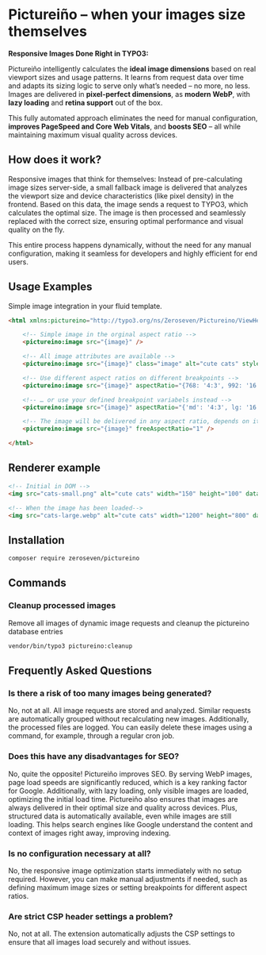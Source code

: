 # Pictureiño – when your images size themselves

**Responsive Images Done Right in TYPO3:**

Pictureiño intelligently calculates the **ideal image dimensions** based on real viewport sizes and usage patterns. It learns from request data over time and adapts its sizing logic to serve only what’s needed – no more, no less. Images are delivered in **pixel-perfect dimensions**, as **modern WebP**, with **lazy loading** and **retina support** out of the box.

This fully automated approach eliminates the need for manual configuration, **improves PageSpeed and Core Web Vitals**, and **boosts SEO** – all while maintaining maximum visual quality across devices.

## How does it work?

Responsive images that think for themselves: Instead of pre-calculating image sizes server-side, a small fallback image is delivered that analyzes the viewport size and device characteristics (like pixel density) in the frontend. Based on this data, the image sends a request to TYPO3, which calculates the optimal size. The image is then processed and seamlessly replaced with the correct size, ensuring optimal performance and visual quality on the fly.

This entire process happens dynamically, without the need for any manual configuration, making it seamless for developers and highly efficient for end users.

## Usage Examples

Simple image integration in your fluid template.

```html
<html xmlns:pictureino="http://typo3.org/ns/Zeroseven/Pictureino/ViewHelpers" data-namespace-typo3-fluid="true">

    <!-- Simple image in the orginal aspect ratio -->
    <pictureino:image src="{image}" />

    <!-- All image attributes are available -->
    <pictureino:image src="{image}" class="image" alt="cute cats" style="width: 50%" title="😻" />

    <!-- Use different aspect ratios on different breakpoints -->
    <pictureino:image src="{image}" aspectRatio="{768: '4:3', 992: '16:9'}" />

    <!-- … or use your defined breakpoint variabels instead -->
    <pictureino:image src="{image}" aspectRatio="{'md': '4:3', lg: '16:9'}" />

    <!-- The image will be delivered in any aspect ratio, depends on it's size in the frontend -->
    <pictureino:image src="{image}" freeAspectRatio="1" />

</html>
```

## Renderer example

```html
<!-- Initial in DOM -->
<img src="cats-small.png" alt="cute cats" width="150" height="100" data-loaded="false" onload="Pictureiño.handle(this)" data-config="bHhHOXJqZXRzUDg5NVrbTdWQ1E1WFRoeHZuUnM4PQ==" />

<!-- When the image has been loaded-->
<img src="cats-large.webp" alt="cute cats" width="1200" height="800" data-loaded="true" />
```

## Installation

```bash
composer require zeroseven/pictureino
```

## Commands

### Cleanup processed images

Remove all images of dynamic image requests and cleanup the pictureino database entries

```bash
vendor/bin/typo3 pictureino:cleanup
```

## Frequently Asked Questions

### Is there a risk of too many images being generated?

No, not at all. All image requests are stored and analyzed. Similar requests are automatically grouped without recalculating new images. Additionally, the processed files are logged. You can easily delete these images using a command, for example, through a regular cron job.

### Does this have any disadvantages for SEO?

No, quite the opposite! Pictureiño improves SEO. By serving WebP images, page load speeds are significantly reduced, which is a key ranking factor for Google. Additionally, with lazy loading, only visible images are loaded, optimizing the initial load time. Pictureiño also ensures that images are always delivered in their optimal size and quality across devices. Plus, structured data is automatically available, even while images are still loading. This helps search engines like Google understand the content and context of images right away, improving indexing.

### Is no configuration necessary at all?

No, the responsive image optimization starts immediately with no setup required. However, you can make manual adjustments if needed, such as defining maximum image sizes or setting breakpoints for different aspect ratios.

### Are strict CSP header settings a problem?

No, not at all. The extension automatically adjusts the CSP settings to ensure that all images load securely and without issues.
